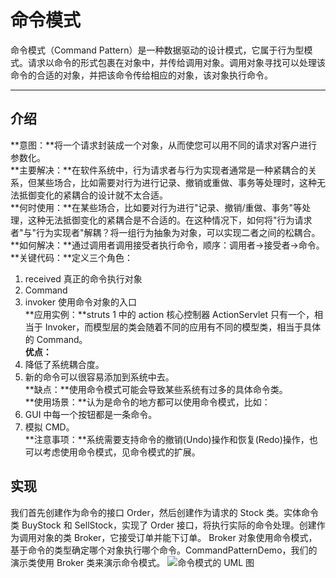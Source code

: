 # 命令模式
命令模式（Command Pattern）是一种数据驱动的设计模式，它属于行为型模式。请求以命令的形式包裹在对象中，并传给调用对象。调用对象寻找可以处理该命令的合适的对象，并把该命令传给相应的对象，该对象执行命令。
******
## 介绍
**意图：**将一个请求封装成一个对象，从而使您可以用不同的请求对客户进行参数化。  
**主要解决：**在软件系统中，行为请求者与行为实现者通常是一种紧耦合的关系，但某些场合，比如需要对行为进行记录、撤销或重做、事务等处理时，这种无法抵御变化的紧耦合的设计就不太合适。  
**何时使用：**在某些场合，比如要对行为进行"记录、撤销/重做、事务"等处理，这种无法抵御变化的紧耦合是不合适的。在这种情况下，如何将"行为请求者"与"行为实现者"解耦？将一组行为抽象为对象，可以实现二者之间的松耦合。  
**如何解决：**通过调用者调用接受者执行命令，顺序：调用者→接受者→命令。  
**关键代码：**定义三个角色：  
1. received 真正的命令执行对象  
2. Command  
3. invoker 使用命令对象的入口  
**应用实例：**struts 1 中的 action 核心控制器 ActionServlet 只有一个，相当于 Invoker，而模型层的类会随着不同的应用有不同的模型类，相当于具体的 Command。  
**优点：**  
1. 降低了系统耦合度。  
2. 新的命令可以很容易添加到系统中去。  
**缺点：**使用命令模式可能会导致某些系统有过多的具体命令类。  
**使用场景：**认为是命令的地方都可以使用命令模式，比如：  
1. GUI 中每一个按钮都是一条命令。  
2. 模拟 CMD。  
**注意事项：**系统需要支持命令的撤销(Undo)操作和恢复(Redo)操作，也可以考虑使用命令模式，见命令模式的扩展。  
## 实现
我们首先创建作为命令的接口 Order，然后创建作为请求的 Stock 类。实体命令类 BuyStock 和 SellStock，实现了 Order 接口，将执行实际的命令处理。创建作为调用对象的类 Broker，它接受订单并能下订单。
Broker 对象使用命令模式，基于命令的类型确定哪个对象执行哪个命令。CommandPatternDemo，我们的演示类使用 Broker 类来演示命令模式。
![命令模式的 UML 图](http://www.runoob.com/wp-content/uploads/2014/08/command_pattern_uml_diagram.jpg)